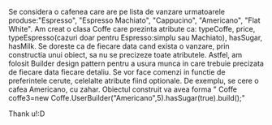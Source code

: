 Se considera o cafenea care are pe lista de vanzare urmatoarele produse:"Espresso", "Espresso Machiato", "Cappucino", "Americano", "Flat White". 
Am creat o clasa Coffe care prezinta atribute ca: typeCoffe, price, typeEspresso(cazuri doar pentru Espresso:simplu sau Machiato), hasSugar, hasMilk.
Se doreste ca de fiecare data cand exista o vanzare, prin constructia unui obiect, sa nu se precizeze toate atributele.
Astfel, am folosit Builder design pattern pentru a usura munca in care trebuie precizata de fiecare data fiecare detaliu. Se vor face comenzi in functie de preferintele cerute, celelalte atribute fiind optionale.
De exemplu, se cere o cafea Americano, cu zahar. Obiectul construit va avea forma " Coffe coffe3=new Coffe.UserBuilder("Americano",5).hasSugar(true).build();"

Thank u!:D
